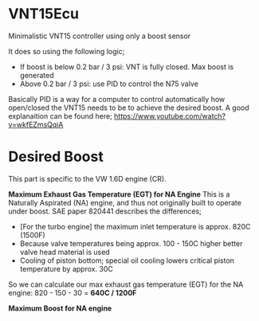 # VNT15Ecu
Minimalistic VNT15 controller using only a boost sensor

It does so using the following logic;
- If boost is below 0.2 bar / 3 psi: VNT is fully closed. Max boost is generated
- Above 0.2 bar / 3 psi: use PID to control the N75 valve

Basically PID is a way for a computer to control automatically how open/closed the VNT15 needs to be to achieve the desired boost. A good explanaition can be found here; https://www.youtube.com/watch?v=wkfEZmsQqiA

# Desired Boost
This part is specific to the VW 1.6D engine (CR). 

**Maximum Exhaust Gas Temperature (EGT) for NA Engine**
This is a Naturally Aspirated (NA) engine, and thus not originally built to operate under boost. SAE paper 820441 describes the differences;
- [For the turbo engine] the maximum inlet temperature is approx. 820C (1500F)
- Because valve temperatures being approx. 100 - 150C higher better valve head material is used
- Cooling of piston bottom; special oil cooling lowers critical piston temperature by approx. 30C

So we can calculate our max exhaust gas temperature (EGT) for the NA engine: 820 - 150 - 30 = **640C / 1200F**

**Maximum Boost for NA engine**

